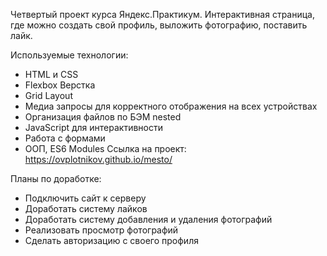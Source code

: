 Четвертый проект курса Яндекс.Практикум. Интерактивная страница, где можно создать свой профиль, выложить фотографию, поставить лайк.

Используемые технологии:

- HTML и CSS
- Flexbox Верстка
- Grid Layout
- Медиа запросы для корректного отображения на всех устройствах
- Организация файлов по БЭМ nested
- JavaScript для интерактивности
- Работа с формами
- ООП, ES6 Modules
  Ссылка на проект: https://ovplotnikov.github.io/mesto/

Планы по доработке:

- Подключить сайт к серверу
- Доработать систему лайков
- Доработать систему добавления и удаления фотографий
- Реализовать просмотр фотографий
- Сделать авторизацию с своего профиля
